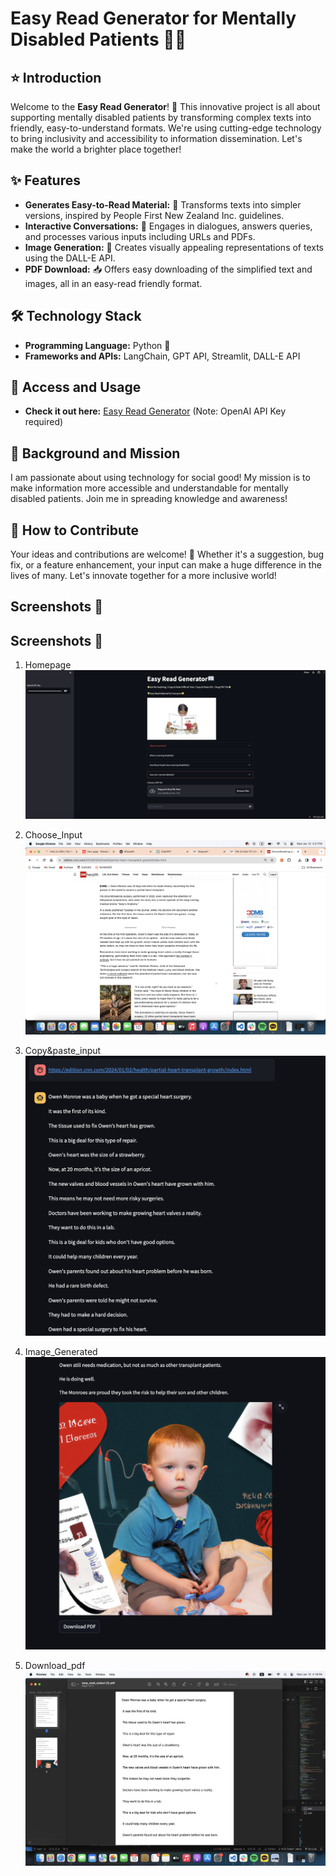 # Easy Read Generator for Mentally Disabled Patients 📘🌟

## ⭐️ Introduction
Welcome to the **Easy Read Generator**! 🚀 This innovative project is all about supporting mentally disabled patients by transforming complex texts into friendly, easy-to-understand formats. We're using cutting-edge technology to bring inclusivity and accessibility to information dissemination. Let's make the world a brighter place together!

## ✨ Features
- **Generates Easy-to-Read Material:** 📖 Transforms texts into simpler versions, inspired by People First New Zealand Inc. guidelines.
- **Interactive Conversations:** 💬 Engages in dialogues, answers queries, and processes various inputs including URLs and PDFs.
- **Image Generation:** 🎨 Creates visually appealing representations of texts using the DALL-E API.
- **PDF Download:** 📥 Offers easy downloading of the simplified text and images, all in an easy-read friendly format.

## 🛠️ Technology Stack
- **Programming Language:** Python 🐍
- **Frameworks and APIs:** LangChain, GPT API, Streamlit, DALL-E API

## 🔗 Access and Usage
- **Check it out here:** [Easy Read Generator](https://easyread-mpmn4dn5gvyu77x6k6nqq5.streamlit.app/) (Note: OpenAI API Key required)

## 💖 Background and Mission
I am passionate about using technology for social good! My mission is to make information more accessible and understandable for mentally disabled patients. Join me in spreading knowledge and awareness!

## 🤝 How to Contribute
Your ideas and contributions are welcome! 🌟 Whether it's a suggestion, bug fix, or a feature enhancement, your input can make a huge difference in the lives of many. Let's innovate together for a more inclusive world!

## Screenshots 📸
<!-- 1. [Hompage](/Screenshots/1homepage.jpg) 
2. [Choose_Input](/Screenshots/2choose_input.png)
3. [Copy&paste_input](/Screenshots/3paste_input.png)
4. [Image_Generated](/Screenshots/4image.png)
5. [Download_pdf](/Screenshots/5pdf.png) -->
## Screenshots 📸
1. Homepage
   <img src="/Screenshots/1homepage.png" alt="Homepage">

2. Choose_Input
   <img src="/Screenshots/2choose_input.png" alt="Choose Input">

3. Copy&paste_input
   <img src="/Screenshots/3paste_input.png" alt="Copy & Paste Input">

4. Image_Generated
   <img src="/Screenshots/4image.png" alt="Image Generated">

5. Download_pdf
   <img src="/Screenshots/5pdf.png" alt="Download PDF">
